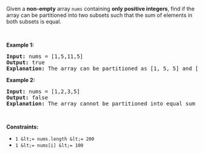 Given a __non-empty__ array `` nums `` containing __only positive integers__, find if the array can be partitioned into two subsets such that the sum of elements in both subsets is equal.

&nbsp;

__Example 1:__

<pre>
<strong>Input:</strong> nums = [1,5,11,5]
<strong>Output:</strong> true
<strong>Explanation:</strong> The array can be partitioned as [1, 5, 5] and [11].
</pre>

__Example 2:__

<pre>
<strong>Input:</strong> nums = [1,2,3,5]
<strong>Output:</strong> false
<strong>Explanation:</strong> The array cannot be partitioned into equal sum subsets.
</pre>

&nbsp;

__Constraints:__

*   `` 1 &lt;= nums.length &lt;= 200 ``
*   `` 1 &lt;= nums[i] &lt;= 100 ``
